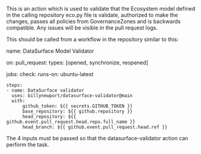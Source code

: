 This is an action which is used to validate that the Ecosystem model defined in the calling repository eco.py file is validate, 
authorized to make the changes, passes all policies from GovernanceZones and is backwards compatible. Any issues will be visible in the
pull request logs.

This should be called from a workflow in the repository similar to this:

name: DataSurface Model Validator

on:
  pull_request:
    types: [opened, synchronize, reopened]

jobs:
  check:
    runs-on: ubuntu-latest

    steps:
    - name: DataSurface validator
      uses: billynewport/datasurface-validator@main
      with:
          github_token: ${{ secrets.GITHUB_TOKEN }}      
          base_repository: ${{ github.repository }}
          head_repository: ${{ github.event.pull_request.head.repo.full_name }}
          head_branch: ${{ github.event.pull_request.head.ref }}          

  The 4 inputs must be passed so that the datasurface-validator action can perform the task.

